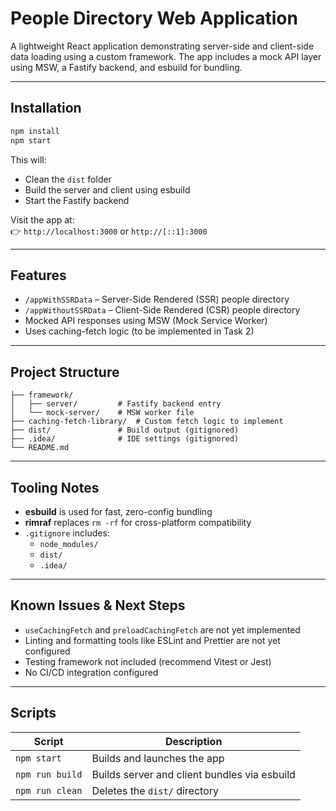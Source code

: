# People Directory Web Application

A lightweight React application demonstrating server-side and client-side data loading using a custom framework. The app includes a mock API layer using MSW, a Fastify backend, and esbuild for bundling.

---

## Installation

```bash
npm install
npm start
```

This will:
- Clean the `dist` folder
- Build the server and client using esbuild
- Start the Fastify backend

Visit the app at:  
👉 `http://localhost:3000` or `http://[::1]:3000`

---

## Features

- `/appWithSSRData` – Server-Side Rendered (SSR) people directory  
- `/appWithoutSSRData` – Client-Side Rendered (CSR) people directory  
- Mocked API responses using MSW (Mock Service Worker)  
- Uses caching-fetch logic (to be implemented in Task 2)

---

## Project Structure

```
├── framework/
│   ├── server/         # Fastify backend entry
│   └── mock-server/    # MSW worker file
├── caching-fetch-library/  # Custom fetch logic to implement
├── dist/               # Build output (gitignored)
├── .idea/              # IDE settings (gitignored)
└── README.md
```

---

## Tooling Notes

- **esbuild** is used for fast, zero-config bundling  
- **rimraf** replaces `rm -rf` for cross-platform compatibility  
- `.gitignore` includes:
  - `node_modules/`
  - `dist/`
  - `.idea/`

---

## Known Issues & Next Steps

- `useCachingFetch` and `preloadCachingFetch` are not yet implemented
- Linting and formatting tools like ESLint and Prettier are not yet configured
- Testing framework not included (recommend Vitest or Jest)
- No CI/CD integration configured

---

## Scripts

| Script            | Description                                      |
|-------------------|--------------------------------------------------|
| `npm start`       | Builds and launches the app                      |
| `npm run build`   | Builds server and client bundles via esbuild     |
| `npm run clean`   | Deletes the `dist/` directory                    |
